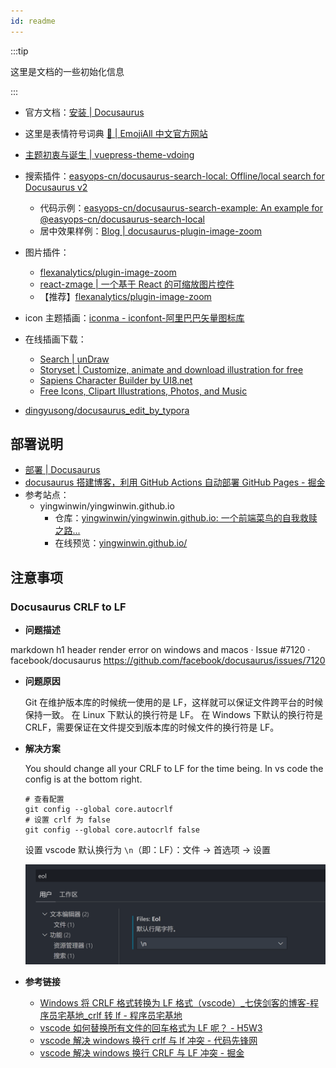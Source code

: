 ```yaml
---
id: readme
---
```

:::tip

这里是文档的一些初始化信息

:::



- 官方文档：[安装 | Docusaurus](https://docusaurus.io/zh-CN/docs/installation)
- 这里是表情符号词典 [📓 | EmojiAll 中文官方网站](https://www.emojiall.com/zh-hans)
- [主题初衷与诞生 | vuepress-theme-vdoing](https://doc.xugaoyi.com/pages/52d5c3/#markdown)
- 搜索插件：[easyops-cn/docusaurus-search-local: Offline/local search for Docusaurus v2](https://github.com/easyops-cn/docusaurus-search-local)
  - 代码示例：[easyops-cn/docusaurus-search-example: An example for @easyops-cn/docusaurus-search-local](https://github.com/easyops-cn/docusaurus-search-example)
  - 居中效果样例：[Blog | docusaurus-plugin-image-zoom](https://gabrielcsapo.github.io/docusaurus-plugin-image-zoom/blog/)
- 图片插件：
  - [flexanalytics/plugin-image-zoom](https://github.com/flexanalytics/plugin-image-zoom)
  - [react-zmage | 一个基于 React 的可缩放图片控件](https://zmage.caldis.me/)
  - 【推荐】[flexanalytics/plugin-image-zoom](https://github.com/flexanalytics/plugin-image-zoom)
- icon 主题插画：[iconma - iconfont-阿里巴巴矢量图标库](https://www.iconfont.cn/user/detail?spm=a313x.7781069.1998910419.d9bd4f23f&uid=9747490&nid=I8SI6mOR8vTm)
- 在线插画下载：
  - [Search | unDraw](https://undraw.co/search)
  - [Storyset | Customize, animate and download illustration for free](https://storyset.com/)
  - [Sapiens Character Builder by UI8.net](https://sapiens.ui8.net/6f3c3c2)
  - [Free Icons, Clipart Illustrations, Photos, and Music](https://icons8.com/)

- [dingyusong/docusaurus_edit_by_typora](https://github.com/dingyusong/docusaurus_edit_by_typora)



## 部署说明

- [部署 | Docusaurus](https://docusaurus.io/zh-CN/docs/deployment#triggering-deployment-with-github-actions)
- [docusaurus 搭建博客，利用 GitHub Actions 自动部署 GitHub Pages - 掘金](https://juejin.cn/post/6936846407051509774)
- 参考站点：
  - yingwinwin/yingwinwin.github.io
    - 仓库：[yingwinwin/yingwinwin.github.io: 一个前端菜鸟的自我救赎之路...](https://github.com/yingwinwin/yingwinwin.github.io)
    - 在线预览：[yingwinwin.github.io/](https://yingwinwin.github.io/)



## 注意事项

### Docusaurus  CRLF to LF

- **问题描述**

markdown h1 header render error on windows and macos · Issue #7120 · facebook/docusaurus
https://github.com/facebook/docusaurus/issues/7120

- **问题原因**

  Git 在维护版本库的时候统一使用的是 LF，这样就可以保证文件跨平台的时候保持一致。
  在 Linux 下默认的换行符是 LF。
  在 Windows 下默认的换行符是 CRLF，需要保证在文件提交到版本库的时候文件的换行符是 LF。

- **解决方案**

  You should change all your CRLF to LF for the time being. In vs code the config is at the bottom right.

  ```shell
  # 查看配置
  git config --global core.autocrlf
  # 设置 crlf 为 false
  git config --global core.autocrlf false
  ```

  设置 vscode 默认换行为 `\n`（即：LF）：文件 → 首选项 → 设置

  ![image-20220406230446814](assets/image-20220406230446814.png)

- **参考链接**

  - [Windows 将 CRLF 格式转换为 LF 格式（vscode）_七侠剑客的博客-程序员宅基地_crlf 转 lf - 程序员宅基地](https://www.cxyzjd.com/article/qq_36727756/105164225)
  - [vscode 如何替换所有文件的回车格式为 LF 呢？ - H5W3](https://www.h5w3.com/188967.html)
  - [vscode 解决 windows 换行 crlf 与 lf 冲突 - 代码先锋网](https://www.codeleading.com/article/28155040906/)
  - [vscode 解决 windows 换行 CRLF 与 LF 冲突 - 掘金](https://juejin.cn/post/7050347374840905736)
